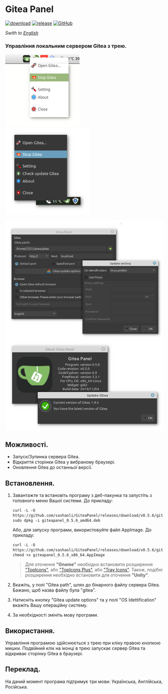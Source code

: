 # Gitea Panel

[![download](https://img.shields.io/github/downloads/sashaoli/GiteaPanel/total?style=plastic)](https://github.com/sashaoli/GiteaPanel/releases/latest) [![release](https://img.shields.io/github/v/release/sashaoli/Giteapanel?style=plastic)](https://github.com/sashaoli/GiteaPanel/releases/latest) [![GitHub](https://img.shields.io/github/license/sashaoli/GiteaPanel?style=plastic)](./LICENSE.md)

*Swith to [English](./README_EN.md)*

### Управління локальним сервером Gitea з трею.

![ScreenMenu](./resource/ScreenMenu.png) ![ScreenMenu2](./resource/ScreenMenu2.png)

![ScreenSeting](./resource/ScreenSeting.png) ![ScreenAbout](./resource/ScreenAbout.png)

## Можливості.
- Запуск/Зупинка сервера Gitea.
- Відкриття сторінки Gitea у вибраному браузері.
- Оновлення Gitea до останньої версії.

## Встановлення.
1. Завантажте та встановіть програму з деб-пакунка та запустіть з головного меню Вашої системи. До прикладу:
    ```
    curl -L -O https://github.com/sashaoli/GiteaPanel/releases/download/v0.5.6/giteapanel_0.5.6_amd64.deb
    sudo dpkg -i giteapanel_0.5.6_amd64.deb
    ```
    Або, для запуску програми, використовуйте файл AppImage. До прикладу:
    ```
    curl -L -O https://github.com/sashaoli/GiteaPanel/releases/download/v0.5.6/giteapanel_0.5.6_x86_64.AppImage
    chmod +x giteapanel_0.5.6_x86_64.AppImage
    ```
    > Для оточення **"Gnome"** необхідно встановити розширення ["TopIcons"](https://extensions.gnome.org/extension/495/topicons/), або ["TopIcons Plus"](https://extensions.gnome.org/extension/1031/topicons/), або ["Tray Icons"](https://extensions.gnome.org/extension/1503/tray-icons/). Також, подібні розширення необхідно встановити для оточення **"Unity"**.

2.  Вкажіть, у полі "Gitea path", шлях до бінарного файлу сервера Gitea. Бажано, щоб назва файлу була "gitea".
3.  Натисніть кнопку "Gitea update options" та у полі "OS Idettification" вкажіть Вашу операційну систему.
4.  За необхідності змініть мову програми.

## Використання.
Управління програмою здійснюється з трею при кліку правою кнопкою мишки. Подвійний клік на іконці в трею запускає сервер Gitea та відкриває сторінку Gitea в браузері.

## Переклад.
На даний момент програма підтримує три мови: Українська, Англійська, Російська.
